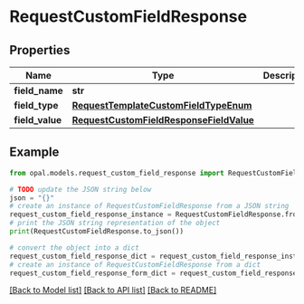 # RequestCustomFieldResponse


## Properties

Name | Type | Description | Notes
------------ | ------------- | ------------- | -------------
**field_name** | **str** |  | 
**field_type** | [**RequestTemplateCustomFieldTypeEnum**](RequestTemplateCustomFieldTypeEnum.md) |  | 
**field_value** | [**RequestCustomFieldResponseFieldValue**](RequestCustomFieldResponseFieldValue.md) |  | 

## Example

```python
from opal.models.request_custom_field_response import RequestCustomFieldResponse

# TODO update the JSON string below
json = "{}"
# create an instance of RequestCustomFieldResponse from a JSON string
request_custom_field_response_instance = RequestCustomFieldResponse.from_json(json)
# print the JSON string representation of the object
print(RequestCustomFieldResponse.to_json())

# convert the object into a dict
request_custom_field_response_dict = request_custom_field_response_instance.to_dict()
# create an instance of RequestCustomFieldResponse from a dict
request_custom_field_response_form_dict = request_custom_field_response.from_dict(request_custom_field_response_dict)
```
[[Back to Model list]](../README.md#documentation-for-models) [[Back to API list]](../README.md#documentation-for-api-endpoints) [[Back to README]](../README.md)


